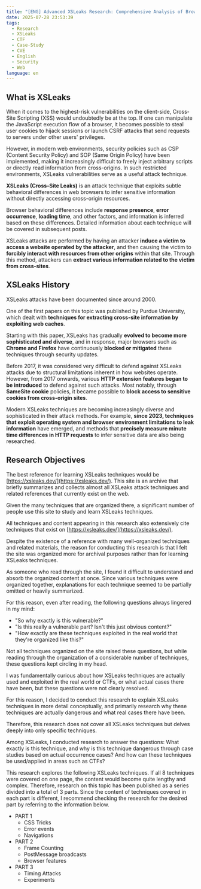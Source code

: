 ```yaml
---
title: "[ENG] Advanced XSLeaks Research: Comprehensive Analysis of Browser-Based Information Disclosure Techniques — Part 0"
date: 2025-07-28 23:53:39
tags:
  - Research
  - XSLeaks
  - CTF
  - Case-Study
  - CVE
  - English
  - Security
  - Web
language: en
---
```


## What is XSLeaks

When it comes to the highest-risk vulnerabilities on the client-side, Cross-Site Scripting (XSS) would undoubtedly be at the top. If one can manipulate the JavaScript execution flow of a browser, it becomes possible to steal user cookies to hijack sessions or launch CSRF attacks that send requests to servers under other users' privileges.

However, in modern web environments, security policies such as CSP (Content Security Policy) and SOP (Same Origin Policy) have been implemented, making it increasingly difficult to freely inject arbitrary scripts or directly read information from cross-origins. In such restricted environments, XSLeaks vulnerabilities serve as a useful attack technique.

**XSLeaks (Cross-Site Leaks)** is an attack technique that exploits subtle behavioral differences in web browsers to infer sensitive information without directly accessing cross-origin resources.

Browser behavioral differences include **response presence**, **error occurrence**, **loading time**, and other factors, and information is inferred based on these differences. Detailed information about each technique will be covered in subsequent posts.

XSLeaks attacks are performed by having an attacker **induce a victim to access a website operated by the attacker**, and then causing the victim to **forcibly interact with resources from other origins** within that site. Through this method, attackers can **extract various information related to the victim from cross-sites**.

## XSLeaks History

XSLeaks attacks have been documented since around 2000.

One of the first papers on this topic was published by Purdue University, which dealt with **techniques for extracting cross-site information by exploiting web caches**.

Starting with this paper, XSLeaks has gradually **evolved to become more sophisticated and diverse**, and in response, major browsers such as **Chrome and Firefox** have continuously **blocked or mitigated** these techniques through security updates.

Before 2017, it was considered very difficult to defend against XSLeaks attacks due to structural limitations inherent in how websites operate. However, from 2017 onwards, various **HTTP extension features began to be introduced** to defend against such attacks. Most notably, through **SameSite cookie** policies, it became possible to **block access to sensitive cookies from cross-origin sites**.

Modern XSLeaks techniques are becoming increasingly diverse and sophisticated in their attack methods. For example, **since 2023, techniques that exploit operating system and browser environment limitations to leak information** have emerged, and methods that **precisely measure minute time differences in HTTP requests** to infer sensitive data are also being researched.

## Research Objectives

The best reference for learning XSLeaks techniques would be [https://xsleaks.dev/](https://xsleaks.dev/). This site is an archive that briefly summarizes and collects almost all XSLeaks attack techniques and related references that currently exist on the web.

Given the many techniques that are organized there, a significant number of people use this site to study and learn XSLeaks techniques.

All techniques and content appearing in this research also extensively cite techniques that exist on [https://xsleaks.dev/](https://xsleaks.dev/).

Despite the existence of a reference with many well-organized techniques and related materials, the reason for conducting this research is that I felt the site was organized more for archival purposes rather than for learning XSLeaks techniques.

As someone who read through the site, I found it difficult to understand and absorb the organized content at once. Since various techniques were organized together, explanations for each technique seemed to be partially omitted or heavily summarized.

For this reason, even after reading, the following questions always lingered in my mind:

- "So why exactly is this vulnerable?"
- "Is this really a vulnerable part? Isn't this just obvious content?"
- "How exactly are these techniques exploited in the real world that they're organized like this?"

Not all techniques organized on the site raised these questions, but while reading through the organization of a considerable number of techniques, these questions kept circling in my head.

I was fundamentally curious about how XSLeaks techniques are actually used and exploited in the real world or CTFs, or what actual cases there have been, but these questions were not clearly resolved.

For this reason, I decided to conduct this research to explain XSLeaks techniques in more detail conceptually, and primarily research why these techniques are actually dangerous and what real cases there have been.

Therefore, this research does not cover all XSLeaks techniques but delves deeply into only specific techniques.

Among XSLeaks, I conducted research to answer the questions: What exactly is this technique, and why is this technique dangerous through case studies based on actual occurrence cases? And how can these techniques be used/applied in areas such as CTFs?

This research explores the following XSLeaks techniques. If all 8 techniques were covered on one page, the content would become quite lengthy and complex. Therefore, research on this topic has been published as a series divided into a total of 3 parts. Since the content of techniques covered in each part is different, I recommend checking the research for the desired part by referring to the information below.

- PART 1
  - CSS Tricks
  - Error events
  - Navigations
- PART 2
  - Frame Counting
  - PostMessage broadcasts
  - Browser features
- PART 3
  - Timing Attacks
  - Experiments

